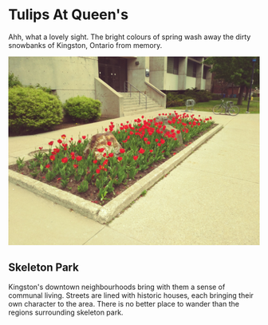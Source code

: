 
# Tulips At Queen's

Ahh, what a lovely sight. The bright colours of spring wash away the dirty snowbanks of Kingston, Ontario from memory.

![Bed of tulips in front of Walter-Light Hall](/images/red-tulips.jpg)

## Skeleton Park

Kingston's downtown neighbourhoods bring with them a sense of communal living. Streets are lined with historic houses, each bringing their own character to the area. There is no better place to wander than the regions surrounding skeleton park.
